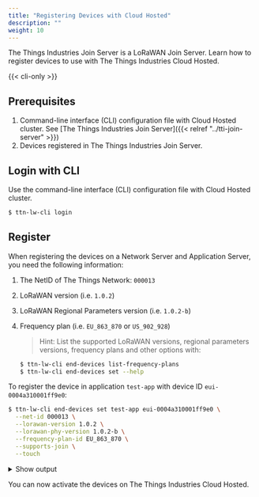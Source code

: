```yaml
---
title: "Registering Devices with Cloud Hosted"
description: ""
weight: 10
---
```


The Things Industries Join Server is a LoRaWAN Join Server. Learn how to register devices to use with The Things Industries Cloud Hosted.

<!--more-->

{{< cli-only >}}

## Prerequisites

1. Command-line interface (CLI) configuration file with Cloud Hosted cluster. See [The Things Industries Join Server]({{< relref "../tti-join-server" >}})
2. Devices registered in The Things Industries Join Server.

## Login with CLI

Use the command-line interface (CLI) configuration file with Cloud Hosted cluster. 

```bash
$ ttn-lw-cli login
```

## Register

When registering the devices on a Network Server and Application Server, you need the following information:

1. The NetID of The Things Network: `000013`
2. LoRaWAN version (i.e. `1.0.2`)
3. LoRaWAN Regional Parameters version (i.e. `1.0.2-b`)
4. Frequency plan (i.e. `EU_863_870` or `US_902_928`)
   
   >Hint: List the supported LoRaWAN versions, regional parameters versions, frequency plans and other options with:
   ```bash
   $ ttn-lw-cli end-devices list-frequency-plans
   $ ttn-lw-cli end-devices set --help
   ```

To register the device in application `test-app` with device ID `eui-0004a310001ff9e0`:

```bash
$ ttn-lw-cli end-devices set test-app eui-0004a310001ff9e0 \
  --net-id 000013 \
  --lorawan-version 1.0.2 \
  --lorawan-phy-version 1.0.2-b \
  --frequency-plan-id EU_863_870 \
  --supports-join \
  --touch
```

<details>
<summary>Show output</summary>

```json
{
  "ids": {
    "device_id": "eui-0004a310001ff9e0",
    "application_ids": {
      "application_id": "test-app"
    },
    "dev_eui": "0004A310001FF9E0",
    "join_eui": "70B3D57ED0000000"
  },
  "created_at": "2019-12-06T17:19:47.330Z",
  "updated_at": "2019-12-09T13:01:30.207753911Z",
  "network_server_address": "tti.eu1.cloud.thethings.industries",
  "join_server_address": "tti.join.cloud.thethings.industries",
  "lorawan_version": "1.0.2",
  "lorawan_phy_version": "1.0.2-b",
  "frequency_plan_id": "EU_863_870",
  "supports_join": true,
  "net_id": "000013"
}
```

</details>

You can now activate the devices on The Things Industries Cloud Hosted.
